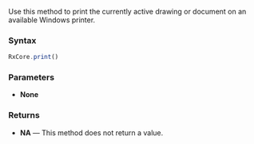 Use this method to print the currently active drawing or document on an available Windows printer.

### Syntax

```typescript
RxCore.print()
```

### Parameters

- **None**

### Returns

- **NA** — This method does not return a value.
